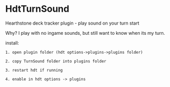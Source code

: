 # HdtTurnSound
Hearthstone deck tracker plugin - play sound on your turn start

Why? I play with no ingame sounds, but still want to know when its my turn.

install:

	1. open plugin folder (hdt options->plugins->plugins folder)
	
	2. copy TurnSound folder into plugins folder
	
	3. restart hdt if running
	
	4. enable in hdt options -> plugins

